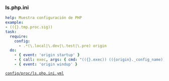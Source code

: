 ### ls.php.ini

```yml
help: Muestra configuración de PHP
example:
- (({}.tmp.proc.sig))
task:
  require:
    config:
      - .*(\.local|\.dev|\.test|\.pre) origin
  do:
    - { event: 'origin startup' }
    - { call: exec, args: { cmd: "(({}.exec)) (({origin}._config_name)) exec cat /etc/php/(({origin}.appsetting.service.www.php.release))/fpm/php.ini | grep -v \"^;\" | grep -v \"^\\[\" | grep -v \"^[[:space:]]*$\"", out: true }}
    - { event: 'origin windup' }
```
[```config/proc/ls.php.ini.yml```](../config/proc/ls.php.ini.yml)
